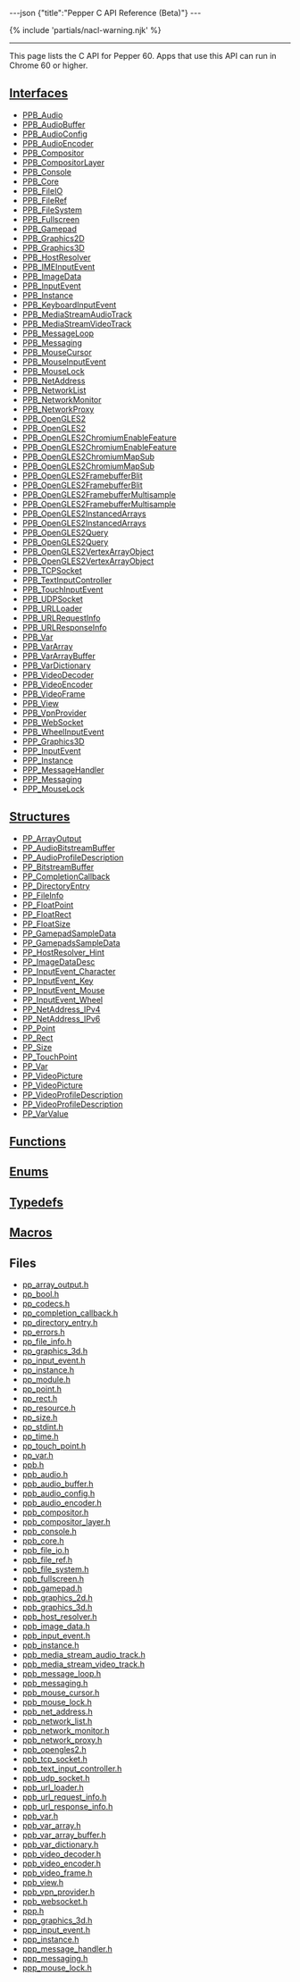 ---json {"title":"Pepper C API Reference (Beta)"} ---

<span id="c-api-beta" class="target"><span id="pepper-beta-c-index"></span></span> {% include 'partials/nacl-warning.njk' %}

------------------------------------------------------------------------

This page lists the C API for Pepper 60. Apps that use this API can run in Chrome 60 or higher.

<a href="/docs/native-client/pepper_beta/c/group___interfaces/" class="reference external">Interfaces</a>
---------------------------------------------------------------------------------------------------------

-   <a href="/docs/native-client/pepper_beta/c/struct_p_p_b___audio__1__1/" class="reference external">PPB_Audio</a>
-   <a href="/docs/native-client/pepper_beta/c/struct_p_p_b___audio_buffer__0__1/" class="reference external">PPB_AudioBuffer</a>
-   <a href="/docs/native-client/pepper_beta/c/struct_p_p_b___audio_config__1__1/" class="reference external">PPB_AudioConfig</a>
-   <a href="/docs/native-client/pepper_beta/c/struct_p_p_b___audio_encoder__0__1/" class="reference external">PPB_AudioEncoder</a>
-   <a href="/docs/native-client/pepper_beta/c/struct_p_p_b___compositor__0__1/" class="reference external">PPB_Compositor</a>
-   <a href="/docs/native-client/pepper_beta/c/struct_p_p_b___compositor_layer__0__2/" class="reference external">PPB_CompositorLayer</a>
-   <a href="/docs/native-client/pepper_beta/c/struct_p_p_b___console__1__0/" class="reference external">PPB_Console</a>
-   <a href="/docs/native-client/pepper_beta/c/struct_p_p_b___core__1__0/" class="reference external">PPB_Core</a>
-   <a href="/docs/native-client/pepper_beta/c/struct_p_p_b___file_i_o__1__1/" class="reference external">PPB_FileIO</a>
-   <a href="/docs/native-client/pepper_beta/c/struct_p_p_b___file_ref__1__2/" class="reference external">PPB_FileRef</a>
-   <a href="/docs/native-client/pepper_beta/c/struct_p_p_b___file_system__1__0/" class="reference external">PPB_FileSystem</a>
-   <a href="/docs/native-client/pepper_beta/c/struct_p_p_b___fullscreen__1__0/" class="reference external">PPB_Fullscreen</a>
-   <a href="/docs/native-client/pepper_beta/c/struct_p_p_b___gamepad__1__0/" class="reference external">PPB_Gamepad</a>
-   <a href="/docs/native-client/pepper_beta/c/struct_p_p_b___graphics2_d__1__2/" class="reference external">PPB_Graphics2D</a>
-   <a href="/docs/native-client/pepper_beta/c/struct_p_p_b___graphics3_d__1__0/" class="reference external">PPB_Graphics3D</a>
-   <a href="/docs/native-client/pepper_beta/c/struct_p_p_b___host_resolver__1__0/" class="reference external">PPB_HostResolver</a>
-   <a href="/docs/native-client/pepper_beta/c/struct_p_p_b___i_m_e_input_event__1__0/" class="reference external">PPB_IMEInputEvent</a>
-   <a href="/docs/native-client/pepper_beta/c/struct_p_p_b___image_data__1__0/" class="reference external">PPB_ImageData</a>
-   <a href="/docs/native-client/pepper_beta/c/struct_p_p_b___input_event__1__0/" class="reference external">PPB_InputEvent</a>
-   <a href="/docs/native-client/pepper_beta/c/struct_p_p_b___instance__1__0/" class="reference external">PPB_Instance</a>
-   <a href="/docs/native-client/pepper_beta/c/struct_p_p_b___keyboard_input_event__1__2/" class="reference external">PPB_KeyboardInputEvent</a>
-   <a href="/docs/native-client/pepper_beta/c/struct_p_p_b___media_stream_audio_track__0__1/" class="reference external">PPB_MediaStreamAudioTrack</a>
-   <a href="/docs/native-client/pepper_beta/c/struct_p_p_b___media_stream_video_track__1__0/" class="reference external">PPB_MediaStreamVideoTrack</a>
-   <a href="/docs/native-client/pepper_beta/c/struct_p_p_b___message_loop__1__0/" class="reference external">PPB_MessageLoop</a>
-   <a href="/docs/native-client/pepper_beta/c/struct_p_p_b___messaging__1__2/" class="reference external">PPB_Messaging</a>
-   <a href="/docs/native-client/pepper_beta/c/struct_p_p_b___mouse_cursor__1__0/" class="reference external">PPB_MouseCursor</a>
-   <a href="/docs/native-client/pepper_beta/c/struct_p_p_b___mouse_input_event__1__1/" class="reference external">PPB_MouseInputEvent</a>
-   <a href="/docs/native-client/pepper_beta/c/struct_p_p_b___mouse_lock__1__0/" class="reference external">PPB_MouseLock</a>
-   <a href="/docs/native-client/pepper_beta/c/struct_p_p_b___net_address__1__0/" class="reference external">PPB_NetAddress</a>
-   <a href="/docs/native-client/pepper_beta/c/struct_p_p_b___network_list__1__0/" class="reference external">PPB_NetworkList</a>
-   <a href="/docs/native-client/pepper_beta/c/struct_p_p_b___network_monitor__1__0/" class="reference external">PPB_NetworkMonitor</a>
-   <a href="/docs/native-client/pepper_beta/c/struct_p_p_b___network_proxy__1__0/" class="reference external">PPB_NetworkProxy</a>
-   <a href="/docs/native-client/pepper_beta/c/struct_p_p_b___open_g_l_e_s2/" class="reference external">PPB_OpenGLES2</a>
-   <a href="/docs/native-client/pepper_beta/c/struct_p_p_b___open_g_l_e_s2__1__0/" class="reference external">PPB_OpenGLES2</a>
-   <a href="/docs/native-client/pepper_beta/c/struct_p_p_b___open_g_l_e_s2_chromium_enable_feature/" class="reference external">PPB_OpenGLES2ChromiumEnableFeature</a>
-   <a href="/docs/native-client/pepper_beta/c/struct_p_p_b___open_g_l_e_s2_chromium_enable_feature__1__0/" class="reference external">PPB_OpenGLES2ChromiumEnableFeature</a>
-   <a href="/docs/native-client/pepper_beta/c/struct_p_p_b___open_g_l_e_s2_chromium_map_sub/" class="reference external">PPB_OpenGLES2ChromiumMapSub</a>
-   <a href="/docs/native-client/pepper_beta/c/struct_p_p_b___open_g_l_e_s2_chromium_map_sub__1__0/" class="reference external">PPB_OpenGLES2ChromiumMapSub</a>
-   <a href="/docs/native-client/pepper_beta/c/struct_p_p_b___open_g_l_e_s2_framebuffer_blit/" class="reference external">PPB_OpenGLES2FramebufferBlit</a>
-   <a href="/docs/native-client/pepper_beta/c/struct_p_p_b___open_g_l_e_s2_framebuffer_blit__1__0/" class="reference external">PPB_OpenGLES2FramebufferBlit</a>
-   <a href="/docs/native-client/pepper_beta/c/struct_p_p_b___open_g_l_e_s2_framebuffer_multisample/" class="reference external">PPB_OpenGLES2FramebufferMultisample</a>
-   <a href="/docs/native-client/pepper_beta/c/struct_p_p_b___open_g_l_e_s2_framebuffer_multisample__1__0/" class="reference external">PPB_OpenGLES2FramebufferMultisample</a>
-   <a href="/docs/native-client/pepper_beta/c/struct_p_p_b___open_g_l_e_s2_instanced_arrays/" class="reference external">PPB_OpenGLES2InstancedArrays</a>
-   <a href="/docs/native-client/pepper_beta/c/struct_p_p_b___open_g_l_e_s2_instanced_arrays__1__0/" class="reference external">PPB_OpenGLES2InstancedArrays</a>
-   <a href="/docs/native-client/pepper_beta/c/struct_p_p_b___open_g_l_e_s2_query/" class="reference external">PPB_OpenGLES2Query</a>
-   <a href="/docs/native-client/pepper_beta/c/struct_p_p_b___open_g_l_e_s2_query__1__0/" class="reference external">PPB_OpenGLES2Query</a>
-   <a href="/docs/native-client/pepper_beta/c/struct_p_p_b___open_g_l_e_s2_vertex_array_object/" class="reference external">PPB_OpenGLES2VertexArrayObject</a>
-   <a href="/docs/native-client/pepper_beta/c/struct_p_p_b___open_g_l_e_s2_vertex_array_object__1__0/" class="reference external">PPB_OpenGLES2VertexArrayObject</a>
-   <a href="/docs/native-client/pepper_beta/c/struct_p_p_b___t_c_p_socket__1__2/" class="reference external">PPB_TCPSocket</a>
-   <a href="/docs/native-client/pepper_beta/c/struct_p_p_b___text_input_controller__1__0/" class="reference external">PPB_TextInputController</a>
-   <a href="/docs/native-client/pepper_beta/c/struct_p_p_b___touch_input_event__1__0/" class="reference external">PPB_TouchInputEvent</a>
-   <a href="/docs/native-client/pepper_beta/c/struct_p_p_b___u_d_p_socket__1__2/" class="reference external">PPB_UDPSocket</a>
-   <a href="/docs/native-client/pepper_beta/c/struct_p_p_b___u_r_l_loader__1__0/" class="reference external">PPB_URLLoader</a>
-   <a href="/docs/native-client/pepper_beta/c/struct_p_p_b___u_r_l_request_info__1__0/" class="reference external">PPB_URLRequestInfo</a>
-   <a href="/docs/native-client/pepper_beta/c/struct_p_p_b___u_r_l_response_info__1__0/" class="reference external">PPB_URLResponseInfo</a>
-   <a href="/docs/native-client/pepper_beta/c/struct_p_p_b___var__1__2/" class="reference external">PPB_Var</a>
-   <a href="/docs/native-client/pepper_beta/c/struct_p_p_b___var_array__1__0/" class="reference external">PPB_VarArray</a>
-   <a href="/docs/native-client/pepper_beta/c/struct_p_p_b___var_array_buffer__1__0/" class="reference external">PPB_VarArrayBuffer</a>
-   <a href="/docs/native-client/pepper_beta/c/struct_p_p_b___var_dictionary__1__0/" class="reference external">PPB_VarDictionary</a>
-   <a href="/docs/native-client/pepper_beta/c/struct_p_p_b___video_decoder__1__1/" class="reference external">PPB_VideoDecoder</a>
-   <a href="/docs/native-client/pepper_beta/c/struct_p_p_b___video_encoder__0__2/" class="reference external">PPB_VideoEncoder</a>
-   <a href="/docs/native-client/pepper_beta/c/struct_p_p_b___video_frame__0__1/" class="reference external">PPB_VideoFrame</a>
-   <a href="/docs/native-client/pepper_beta/c/struct_p_p_b___view__1__2/" class="reference external">PPB_View</a>
-   <a href="/docs/native-client/pepper_beta/c/struct_p_p_b___vpn_provider__0__1/" class="reference external">PPB_VpnProvider</a>
-   <a href="/docs/native-client/pepper_beta/c/struct_p_p_b___web_socket__1__0/" class="reference external">PPB_WebSocket</a>
-   <a href="/docs/native-client/pepper_beta/c/struct_p_p_b___wheel_input_event__1__0/" class="reference external">PPB_WheelInputEvent</a>
-   <a href="/docs/native-client/pepper_beta/c/struct_p_p_p___graphics3_d__1__0/" class="reference external">PPP_Graphics3D</a>
-   <a href="/docs/native-client/pepper_beta/c/struct_p_p_p___input_event__0__1/" class="reference external">PPP_InputEvent</a>
-   <a href="/docs/native-client/pepper_beta/c/struct_p_p_p___instance__1__1/" class="reference external">PPP_Instance</a>
-   <a href="/docs/native-client/pepper_beta/c/struct_p_p_p___message_handler__0__2/" class="reference external">PPP_MessageHandler</a>
-   <a href="/docs/native-client/pepper_beta/c/struct_p_p_p___messaging__1__0/" class="reference external">PPP_Messaging</a>
-   <a href="/docs/native-client/pepper_beta/c/struct_p_p_p___mouse_lock__1__0/" class="reference external">PPP_MouseLock</a>

<a href="/docs/native-client/pepper_beta/c/group___structs/" class="reference external">Structures</a>
------------------------------------------------------------------------------------------------------

-   <a href="/docs/native-client/pepper_beta/c/struct_p_p___array_output/" class="reference external">PP_ArrayOutput</a>
-   <a href="/docs/native-client/pepper_beta/c/struct_p_p___audio_bitstream_buffer/" class="reference external">PP_AudioBitstreamBuffer</a>
-   <a href="/docs/native-client/pepper_beta/c/struct_p_p___audio_profile_description/" class="reference external">PP_AudioProfileDescription</a>
-   <a href="/docs/native-client/pepper_beta/c/struct_p_p___bitstream_buffer/" class="reference external">PP_BitstreamBuffer</a>
-   <a href="/docs/native-client/pepper_beta/c/struct_p_p___completion_callback/" class="reference external">PP_CompletionCallback</a>
-   <a href="/docs/native-client/pepper_beta/c/struct_p_p___directory_entry/" class="reference external">PP_DirectoryEntry</a>
-   <a href="/docs/native-client/pepper_beta/c/struct_p_p___file_info/" class="reference external">PP_FileInfo</a>
-   <a href="/docs/native-client/pepper_beta/c/struct_p_p___float_point/" class="reference external">PP_FloatPoint</a>
-   <a href="/docs/native-client/pepper_beta/c/struct_p_p___float_rect/" class="reference external">PP_FloatRect</a>
-   <a href="/docs/native-client/pepper_beta/c/struct_p_p___float_size/" class="reference external">PP_FloatSize</a>
-   <a href="/docs/native-client/pepper_beta/c/struct_p_p___gamepad_sample_data/" class="reference external">PP_GamepadSampleData</a>
-   <a href="/docs/native-client/pepper_beta/c/struct_p_p___gamepads_sample_data/" class="reference external">PP_GamepadsSampleData</a>
-   <a href="/docs/native-client/pepper_beta/c/struct_p_p___host_resolver___hint/" class="reference external">PP_HostResolver_Hint</a>
-   <a href="/docs/native-client/pepper_beta/c/struct_p_p___image_data_desc/" class="reference external">PP_ImageDataDesc</a>
-   <a href="/docs/native-client/pepper_beta/c/struct_p_p___input_event___character/" class="reference external">PP_InputEvent_Character</a>
-   <a href="/docs/native-client/pepper_beta/c/struct_p_p___input_event___key/" class="reference external">PP_InputEvent_Key</a>
-   <a href="/docs/native-client/pepper_beta/c/struct_p_p___input_event___mouse/" class="reference external">PP_InputEvent_Mouse</a>
-   <a href="/docs/native-client/pepper_beta/c/struct_p_p___input_event___wheel/" class="reference external">PP_InputEvent_Wheel</a>
-   <a href="/docs/native-client/pepper_beta/c/struct_p_p___net_address___i_pv4/" class="reference external">PP_NetAddress_IPv4</a>
-   <a href="/docs/native-client/pepper_beta/c/struct_p_p___net_address___i_pv6/" class="reference external">PP_NetAddress_IPv6</a>
-   <a href="/docs/native-client/pepper_beta/c/struct_p_p___point/" class="reference external">PP_Point</a>
-   <a href="/docs/native-client/pepper_beta/c/struct_p_p___rect/" class="reference external">PP_Rect</a>
-   <a href="/docs/native-client/pepper_beta/c/struct_p_p___size/" class="reference external">PP_Size</a>
-   <a href="/docs/native-client/pepper_beta/c/struct_p_p___touch_point/" class="reference external">PP_TouchPoint</a>
-   <a href="/docs/native-client/pepper_beta/c/struct_p_p___var/" class="reference external">PP_Var</a>
-   <a href="/docs/native-client/pepper_beta/c/struct_p_p___video_picture/" class="reference external">PP_VideoPicture</a>
-   <a href="/docs/native-client/pepper_beta/c/struct_p_p___video_picture__0__1/" class="reference external">PP_VideoPicture</a>
-   <a href="/docs/native-client/pepper_beta/c/struct_p_p___video_profile_description/" class="reference external">PP_VideoProfileDescription</a>
-   <a href="/docs/native-client/pepper_beta/c/struct_p_p___video_profile_description__0__1/" class="reference external">PP_VideoProfileDescription</a>
-   <a href="/docs/native-client/pepper_beta/c/union_p_p___var_value/" class="reference external">PP_VarValue</a>

<a href="/docs/native-client/pepper_beta/c/group___functions/" class="reference external">Functions</a>
-------------------------------------------------------------------------------------------------------

<a href="/docs/native-client/pepper_beta/c/group___enums/" class="reference external">Enums</a>
-----------------------------------------------------------------------------------------------

<a href="/docs/native-client/pepper_beta/c/group___typedefs/" class="reference external">Typedefs</a>
-----------------------------------------------------------------------------------------------------

<a href="/docs/native-client/pepper_beta/c/globals_defs/" class="reference external">Macros</a>
-----------------------------------------------------------------------------------------------

Files
-----

-   <a href="/docs/native-client/pepper_beta/c/pp__array__output_8h/" class="reference external">pp_array_output.h</a>
-   <a href="/docs/native-client/pepper_beta/c/pp__bool_8h/" class="reference external">pp_bool.h</a>
-   <a href="/docs/native-client/pepper_beta/c/pp__codecs_8h/" class="reference external">pp_codecs.h</a>
-   <a href="/docs/native-client/pepper_beta/c/pp__completion__callback_8h/" class="reference external">pp_completion_callback.h</a>
-   <a href="/docs/native-client/pepper_beta/c/pp__directory__entry_8h/" class="reference external">pp_directory_entry.h</a>
-   <a href="/docs/native-client/pepper_beta/c/pp__errors_8h/" class="reference external">pp_errors.h</a>
-   <a href="/docs/native-client/pepper_beta/c/pp__file__info_8h/" class="reference external">pp_file_info.h</a>
-   <a href="/docs/native-client/pepper_beta/c/pp__graphics__3d_8h/" class="reference external">pp_graphics_3d.h</a>
-   <a href="/docs/native-client/pepper_beta/c/pp__input__event_8h/" class="reference external">pp_input_event.h</a>
-   <a href="/docs/native-client/pepper_beta/c/pp__instance_8h/" class="reference external">pp_instance.h</a>
-   <a href="/docs/native-client/pepper_beta/c/pp__module_8h/" class="reference external">pp_module.h</a>
-   <a href="/docs/native-client/pepper_beta/c/pp__point_8h/" class="reference external">pp_point.h</a>
-   <a href="/docs/native-client/pepper_beta/c/pp__rect_8h/" class="reference external">pp_rect.h</a>
-   <a href="/docs/native-client/pepper_beta/c/pp__resource_8h/" class="reference external">pp_resource.h</a>
-   <a href="/docs/native-client/pepper_beta/c/pp__size_8h/" class="reference external">pp_size.h</a>
-   <a href="/docs/native-client/pepper_beta/c/pp__stdint_8h/" class="reference external">pp_stdint.h</a>
-   <a href="/docs/native-client/pepper_beta/c/pp__time_8h/" class="reference external">pp_time.h</a>
-   <a href="/docs/native-client/pepper_beta/c/pp__touch__point_8h/" class="reference external">pp_touch_point.h</a>
-   <a href="/docs/native-client/pepper_beta/c/pp__var_8h/" class="reference external">pp_var.h</a>
-   <a href="/docs/native-client/pepper_beta/c/ppb_8h/" class="reference external">ppb.h</a>
-   <a href="/docs/native-client/pepper_beta/c/ppb__audio_8h/" class="reference external">ppb_audio.h</a>
-   <a href="/docs/native-client/pepper_beta/c/ppb__audio__buffer_8h/" class="reference external">ppb_audio_buffer.h</a>
-   <a href="/docs/native-client/pepper_beta/c/ppb__audio__config_8h/" class="reference external">ppb_audio_config.h</a>
-   <a href="/docs/native-client/pepper_beta/c/ppb__audio__encoder_8h/" class="reference external">ppb_audio_encoder.h</a>
-   <a href="/docs/native-client/pepper_beta/c/ppb__compositor_8h/" class="reference external">ppb_compositor.h</a>
-   <a href="/docs/native-client/pepper_beta/c/ppb__compositor__layer_8h/" class="reference external">ppb_compositor_layer.h</a>
-   <a href="/docs/native-client/pepper_beta/c/ppb__console_8h/" class="reference external">ppb_console.h</a>
-   <a href="/docs/native-client/pepper_beta/c/ppb__core_8h/" class="reference external">ppb_core.h</a>
-   <a href="/docs/native-client/pepper_beta/c/ppb__file__io_8h/" class="reference external">ppb_file_io.h</a>
-   <a href="/docs/native-client/pepper_beta/c/ppb__file__ref_8h/" class="reference external">ppb_file_ref.h</a>
-   <a href="/docs/native-client/pepper_beta/c/ppb__file__system_8h/" class="reference external">ppb_file_system.h</a>
-   <a href="/docs/native-client/pepper_beta/c/ppb__fullscreen_8h/" class="reference external">ppb_fullscreen.h</a>
-   <a href="/docs/native-client/pepper_beta/c/ppb__gamepad_8h/" class="reference external">ppb_gamepad.h</a>
-   <a href="/docs/native-client/pepper_beta/c/ppb__graphics__2d_8h/" class="reference external">ppb_graphics_2d.h</a>
-   <a href="/docs/native-client/pepper_beta/c/ppb__graphics__3d_8h/" class="reference external">ppb_graphics_3d.h</a>
-   <a href="/docs/native-client/pepper_beta/c/ppb__host__resolver_8h/" class="reference external">ppb_host_resolver.h</a>
-   <a href="/docs/native-client/pepper_beta/c/ppb__image__data_8h/" class="reference external">ppb_image_data.h</a>
-   <a href="/docs/native-client/pepper_beta/c/ppb__input__event_8h/" class="reference external">ppb_input_event.h</a>
-   <a href="/docs/native-client/pepper_beta/c/ppb__instance_8h/" class="reference external">ppb_instance.h</a>
-   <a href="/docs/native-client/pepper_beta/c/ppb__media__stream__audio__track_8h/" class="reference external">ppb_media_stream_audio_track.h</a>
-   <a href="/docs/native-client/pepper_beta/c/ppb__media__stream__video__track_8h/" class="reference external">ppb_media_stream_video_track.h</a>
-   <a href="/docs/native-client/pepper_beta/c/ppb__message__loop_8h/" class="reference external">ppb_message_loop.h</a>
-   <a href="/docs/native-client/pepper_beta/c/ppb__messaging_8h/" class="reference external">ppb_messaging.h</a>
-   <a href="/docs/native-client/pepper_beta/c/ppb__mouse__cursor_8h/" class="reference external">ppb_mouse_cursor.h</a>
-   <a href="/docs/native-client/pepper_beta/c/ppb__mouse__lock_8h/" class="reference external">ppb_mouse_lock.h</a>
-   <a href="/docs/native-client/pepper_beta/c/ppb__net__address_8h/" class="reference external">ppb_net_address.h</a>
-   <a href="/docs/native-client/pepper_beta/c/ppb__network__list_8h/" class="reference external">ppb_network_list.h</a>
-   <a href="/docs/native-client/pepper_beta/c/ppb__network__monitor_8h/" class="reference external">ppb_network_monitor.h</a>
-   <a href="/docs/native-client/pepper_beta/c/ppb__network__proxy_8h/" class="reference external">ppb_network_proxy.h</a>
-   <a href="/docs/native-client/pepper_beta/c/ppb__opengles2_8h/" class="reference external">ppb_opengles2.h</a>
-   <a href="/docs/native-client/pepper_beta/c/ppb__tcp__socket_8h/" class="reference external">ppb_tcp_socket.h</a>
-   <a href="/docs/native-client/pepper_beta/c/ppb__text__input__controller_8h/" class="reference external">ppb_text_input_controller.h</a>
-   <a href="/docs/native-client/pepper_beta/c/ppb__udp__socket_8h/" class="reference external">ppb_udp_socket.h</a>
-   <a href="/docs/native-client/pepper_beta/c/ppb__url__loader_8h/" class="reference external">ppb_url_loader.h</a>
-   <a href="/docs/native-client/pepper_beta/c/ppb__url__request__info_8h/" class="reference external">ppb_url_request_info.h</a>
-   <a href="/docs/native-client/pepper_beta/c/ppb__url__response__info_8h/" class="reference external">ppb_url_response_info.h</a>
-   <a href="/docs/native-client/pepper_beta/c/ppb__var_8h/" class="reference external">ppb_var.h</a>
-   <a href="/docs/native-client/pepper_beta/c/ppb__var__array_8h/" class="reference external">ppb_var_array.h</a>
-   <a href="/docs/native-client/pepper_beta/c/ppb__var__array__buffer_8h/" class="reference external">ppb_var_array_buffer.h</a>
-   <a href="/docs/native-client/pepper_beta/c/ppb__var__dictionary_8h/" class="reference external">ppb_var_dictionary.h</a>
-   <a href="/docs/native-client/pepper_beta/c/ppb__video__decoder_8h/" class="reference external">ppb_video_decoder.h</a>
-   <a href="/docs/native-client/pepper_beta/c/ppb__video__encoder_8h/" class="reference external">ppb_video_encoder.h</a>
-   <a href="/docs/native-client/pepper_beta/c/ppb__video__frame_8h/" class="reference external">ppb_video_frame.h</a>
-   <a href="/docs/native-client/pepper_beta/c/ppb__view_8h/" class="reference external">ppb_view.h</a>
-   <a href="/docs/native-client/pepper_beta/c/ppb__vpn__provider_8h/" class="reference external">ppb_vpn_provider.h</a>
-   <a href="/docs/native-client/pepper_beta/c/ppb__websocket_8h/" class="reference external">ppb_websocket.h</a>
-   <a href="/docs/native-client/pepper_beta/c/ppp_8h/" class="reference external">ppp.h</a>
-   <a href="/docs/native-client/pepper_beta/c/ppp__graphics__3d_8h/" class="reference external">ppp_graphics_3d.h</a>
-   <a href="/docs/native-client/pepper_beta/c/ppp__input__event_8h/" class="reference external">ppp_input_event.h</a>
-   <a href="/docs/native-client/pepper_beta/c/ppp__instance_8h/" class="reference external">ppp_instance.h</a>
-   <a href="/docs/native-client/pepper_beta/c/ppp__message__handler_8h/" class="reference external">ppp_message_handler.h</a>
-   <a href="/docs/native-client/pepper_beta/c/ppp__messaging_8h/" class="reference external">ppp_messaging.h</a>
-   <a href="/docs/native-client/pepper_beta/c/ppp__mouse__lock_8h/" class="reference external">ppp_mouse_lock.h</a>

